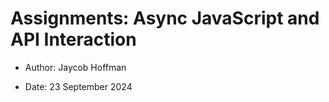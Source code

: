 # Assignments: Async JavaScript and API Interaction

- Author: Jaycob Hoffman

- Date: 23 September 2024